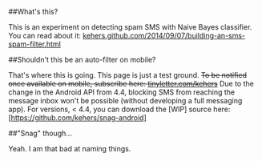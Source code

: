 ##What's this?

This is an experiment on detecting spam SMS with Naive Bayes classifier. You can read about it: [kehers.github.com/2014/09/07/building-an-sms-spam-filter.html](http://kehers.github.com/2014/09/07/building-an-sms-spam-filter.html)

##Shouldn't this be an auto-filter on mobile?

That's where this is going. This page is just a test ground. ~~To be notified once available on mobile, subscribe here: [tinyletter.com/kehers](https://tinyletter.com/kehers)~~ Due to the change in the Android API from 4.4, blocking SMS from reaching the message inbox won't be possible (without developing a full messaging app). For versions, < 4.4, you can download the [WIP] source here: [https://github.com/kehers/snag-android]

##"Snag" though...

Yeah. I am that bad at naming things.
